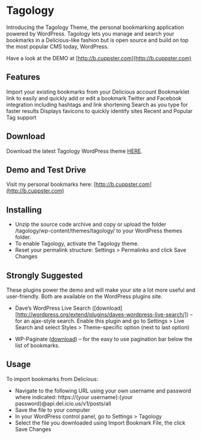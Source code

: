 Tagology
=========

Introducing the Tagology Theme, the personal bookmarking application powered by WordPress. Tagology lets you manage and search your bookmarks in a Delicious-like fashion but is open source and build on top the most popular CMS today, WordPress.

Have a look at the DEMO at [http://b.cuppster.com](http://b.cuppster.com)

Features
------------

Import your existing bookmarks from your Delicious account
Bookmarklet link to easily and quickly add or edit a bookmark
Twitter and Facebook integration including hashtags and link shortening
Search as you type for faster results
Displays favicons to quickly identify sites
Recent and Popular Tag support

Download
----------

Download the latest Tagology WordPress theme [HERE](https://github.com/cuppster/tagology/archives/master).


Demo and Test Drive
-------------

Visit my personal bookmarks here:
[http://b.cuppster.com](http://b.cuppster.com)

Installing
-----------

* Unzip the source code archive and copy or upload the folder /tagology/wp-content/themes/tagology/ to your WordPress themes folder.
* To enable Tagology, activate the Tagology theme.
* Reset your permalink structure: Settings > Permalinks and click Save Changes

Strongly Suggested
-------------

These plugins power the demo and will make your site a lot more useful and user-friendly. Both are available on the WordPress plugins site.

* Dave’s WordPress Live Search ([download][http://wordpress.org/extend/plugins/daves-wordpress-live-search/]) – for an ajax-style search.
Enable this plugin and go to Settings > Live Search and select Styles > Theme-specific option (next to last option)

* WP-Paginate ([download](http://wordpress.org/extend/plugins/wp-paginate/)) – for the easy to use pagination bar below the list of bookmarks.

Usage
---------

To import bookmarks from Delicious:

* Navigate to the following URL using your own username and password where indicated:
https://{your username}:{your password}@api.del.icio.us/v1/posts/all
* Save the file to your computer
* In your WordPress control panel, go to Settings > Tagology
* Select the file you downloaded using Import Bookmark File, the click Save Changes
